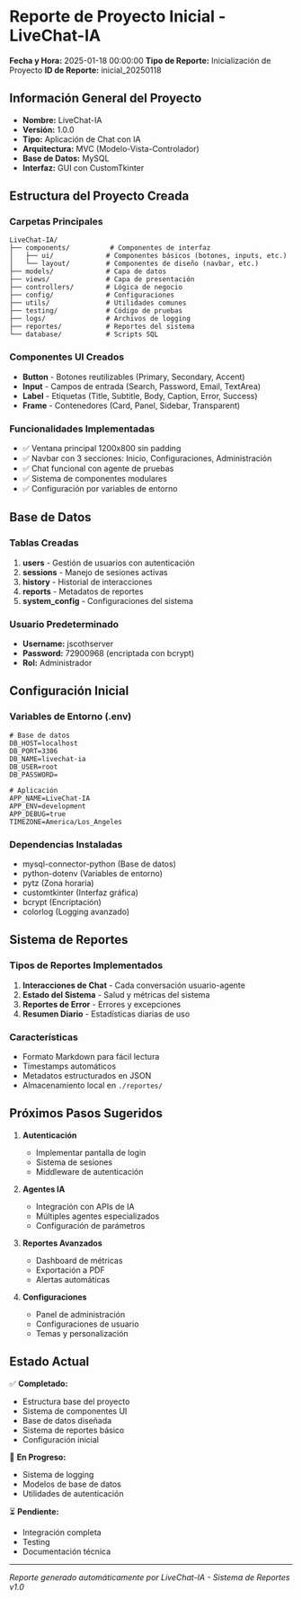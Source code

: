 # Reporte de Proyecto Inicial - LiveChat-IA

**Fecha y Hora:** 2025-01-18 00:00:00
**Tipo de Reporte:** Inicialización de Proyecto
**ID de Reporte:** inicial_20250118

## Información General del Proyecto

- **Nombre:** LiveChat-IA
- **Versión:** 1.0.0
- **Tipo:** Aplicación de Chat con IA
- **Arquitectura:** MVC (Modelo-Vista-Controlador)
- **Base de Datos:** MySQL
- **Interfaz:** GUI con CustomTkinter

## Estructura del Proyecto Creada

### Carpetas Principales
```
LiveChat-IA/
├── components/          # Componentes de interfaz
│   ├── ui/             # Componentes básicos (botones, inputs, etc.)
│   └── layout/         # Componentes de diseño (navbar, etc.)
├── models/             # Capa de datos
├── views/              # Capa de presentación
├── controllers/        # Lógica de negocio
├── config/             # Configuraciones
├── utils/              # Utilidades comunes
├── testing/            # Código de pruebas
├── logs/               # Archivos de logging
├── reportes/           # Reportes del sistema
└── database/           # Scripts SQL
```

### Componentes UI Creados
- **Button** - Botones reutilizables (Primary, Secondary, Accent)
- **Input** - Campos de entrada (Search, Password, Email, TextArea)
- **Label** - Etiquetas (Title, Subtitle, Body, Caption, Error, Success)
- **Frame** - Contenedores (Card, Panel, Sidebar, Transparent)

### Funcionalidades Implementadas
- ✅ Ventana principal 1200x800 sin padding
- ✅ Navbar con 3 secciones: Inicio, Configuraciones, Administración
- ✅ Chat funcional con agente de pruebas
- ✅ Sistema de componentes modulares
- ✅ Configuración por variables de entorno

## Base de Datos

### Tablas Creadas
1. **users** - Gestión de usuarios con autenticación
2. **sessions** - Manejo de sesiones activas
3. **history** - Historial de interacciones
4. **reports** - Metadatos de reportes
5. **system_config** - Configuraciones del sistema

### Usuario Predeterminado
- **Username:** jscothserver
- **Password:** 72900968 (encriptada con bcrypt)
- **Rol:** Administrador

## Configuración Inicial

### Variables de Entorno (.env)
```
# Base de datos
DB_HOST=localhost
DB_PORT=3306
DB_NAME=livechat-ia
DB_USER=root
DB_PASSWORD=

# Aplicación
APP_NAME=LiveChat-IA
APP_ENV=development
APP_DEBUG=true
TIMEZONE=America/Los_Angeles
```

### Dependencias Instaladas
- mysql-connector-python (Base de datos)
- python-dotenv (Variables de entorno)
- pytz (Zona horaria)
- customtkinter (Interfaz gráfica)
- bcrypt (Encriptación)
- colorlog (Logging avanzado)

## Sistema de Reportes

### Tipos de Reportes Implementados
1. **Interacciones de Chat** - Cada conversación usuario-agente
2. **Estado del Sistema** - Salud y métricas del sistema
3. **Reportes de Error** - Errores y excepciones
4. **Resumen Diario** - Estadísticas diarias de uso

### Características
- Formato Markdown para fácil lectura
- Timestamps automáticos
- Metadatos estructurados en JSON
- Almacenamiento local en `./reportes/`

## Próximos Pasos Sugeridos

1. **Autenticación**
   - Implementar pantalla de login
   - Sistema de sesiones
   - Middleware de autenticación

2. **Agentes IA**
   - Integración con APIs de IA
   - Múltiples agentes especializados
   - Configuración de parámetros

3. **Reportes Avanzados**
   - Dashboard de métricas
   - Exportación a PDF
   - Alertas automáticas

4. **Configuraciones**
   - Panel de administración
   - Configuraciones de usuario
   - Temas y personalización

## Estado Actual

✅ **Completado:**
- Estructura base del proyecto
- Sistema de componentes UI
- Base de datos diseñada
- Sistema de reportes básico
- Configuración inicial

🔄 **En Progreso:**
- Sistema de logging
- Modelos de base de datos
- Utilidades de autenticación

⏳ **Pendiente:**
- Integración completa
- Testing
- Documentación técnica

---
*Reporte generado automáticamente por LiveChat-IA - Sistema de Reportes v1.0*